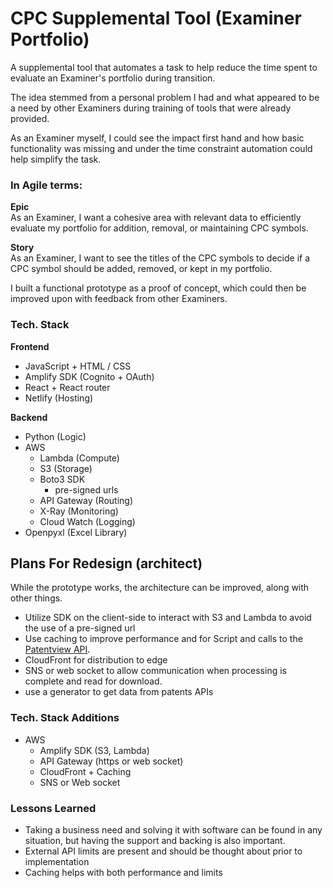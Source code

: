 # CPC Supplemental Tool (Examiner Portfolio)
A supplemental tool that automates a task to help reduce the time spent to evaluate an Examiner's portfolio during transition. 

The idea stemmed from a personal problem I had and what appeared to be a need by other Examiners during training of tools that were already provided.

As an Examiner myself, I could see the impact first hand and how basic functionality was missing and under the time constraint automation could help simplify the task.

### In Agile terms: 
**Epic**  
As an Examiner, I want a cohesive area with relevant data to efficiently evaluate my portfolio for addition, removal, or maintaining CPC symbols.

**Story**  
As an Examiner, I want to see the titles of the CPC symbols to decide if a CPC symbol should be added, removed, or kept in my portfolio.


I built a functional prototype as a proof of concept, which could then be improved upon with feedback from other Examiners.


### Tech. Stack
**Frontend** 
- JavaScript + HTML / CSS 
- Amplify SDK (Cognito + OAuth)
- React + React router
- Netlify (Hosting)

**Backend**
- Python (Logic)
- AWS
  - Lambda (Compute)
  - S3 (Storage)
  - Boto3 SDK
    - pre-signed urls
  - API Gateway (Routing) 
  - X-Ray (Monitoring)
  - Cloud Watch (Logging) 
- Openpyxl (Excel Library)



## Plans For Redesign (architect)
While the prototype works, the architecture can be improved, along with other things.

- Utilize SDK on the client-side to interact with S3 and Lambda to avoid the use of a pre-signed url
- Use caching to improve performance and for Script and calls to the [Patentview API](https://api.patentsview.org/cpc_subsection.html).
- CloudFront for distribution to edge
- SNS or web socket to allow communication when processing is complete and read for download.
- use a generator to get data from patents APIs


### Tech. Stack Additions
- AWS
  - Amplify SDK (S3, Lambda)
  - API Gateway (https or web socket)
  - CloudFront + Caching
  - SNS or Web socket


### Lessons Learned
- Taking a business need and solving it with software can be found in any situation, but having the support and backing is also important.
- External API limits are present and should be thought about prior to implementation
- Caching helps with both performance and limits